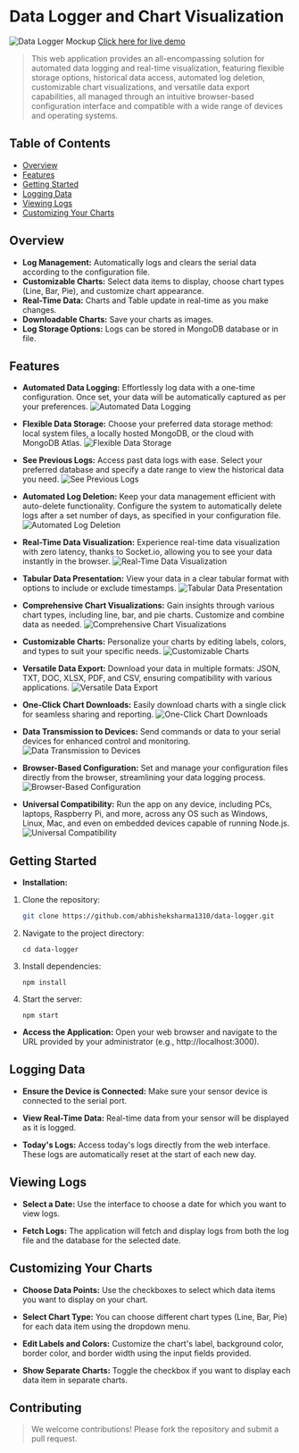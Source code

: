 # Data Logger and Chart Visualization

<div  width="100%">  <img  src="https://i.ibb.co/dGRxd7N/data-logger-mockup-removebg-preview.png"  alt="Data Logger Mockup"  />  <a  href="https://abhisheksharma1310.github.io/data-logger"  target="\_blank">Click here for live demo</a>  </div>

> This web application provides an all-encompassing solution for automated data logging and real-time visualization, featuring flexible storage options, historical data access, automated log deletion, customizable chart visualizations, and versatile data export capabilities, all managed through an intuitive browser-based configuration interface and compatible with a wide range of devices and operating systems.

## Table of Contents

- [Overview](#overview)
- [Features](#features)
- [Getting Started](#getting-started)
- [Logging Data](#logging-data)
- [Viewing Logs](#viewing-logs)
- [Customizing Your Charts](#customizing-your-charts)

## Overview

- **Log Management:** Automatically logs and clears the serial data according to the configuration file.
- **Customizable Charts:** Select data items to display, choose chart types (Line, Bar, Pie), and customize chart appearance.
- **Real-Time Data:** Charts and Table update in real-time as you make changes.
- **Downloadable Charts:** Save your charts as images.
- **Log Storage Options:** Logs can be stored in MongoDB database or in file.

## Features

- **Automated Data Logging:** Effortlessly log data with a one-time configuration. Once set, your data will be automatically captured as per your preferences. <img  src="https://i.ibb.co/mq849rj/An-illustration-of-a-computer-screen-showing-data-being-logged.jpg"  alt="Automated Data Logging"  />

- **Flexible Data Storage:** Choose your preferred data storage method: local system files, a locally hosted MongoDB, or the cloud with MongoDB Atlas. <img  src="https://i.ibb.co/jDJFFN5/An-illustration-of-a-user-selecting-storage-options-with-icons.jpg"  alt="Flexible Data Storage"  />

- **See Previous Logs:** Access past data logs with ease. Select your preferred database and specify a date range to view the historical data you need. <img  src="https://i.ibb.co/qphmFJV/log-history.png"  alt="See Previous Logs"  />

- **Automated Log Deletion:** Keep your data management efficient with auto-delete functionality. Configure the system to automatically delete logs after a set number of days, as specified in your configuration file. <img  src="https://i.ibb.co/YT5PNfX/auto-delete.png"  alt="Automated Log Deletion"  />

- **Real-Time Data Visualization:** Experience real-time data visualization with zero latency, thanks to Socket.io, allowing you to see your data instantly in the browser. <img  src="https://i.ibb.co/sgttpzy/real-Time-Data.png"  alt="Real-Time Data Visualization"  />

- **Tabular Data Presentation:** View your data in a clear tabular format with options to include or exclude timestamps. <img  src="https://i.ibb.co/ZzBZ0DK/show-tabular-data.png"  alt="Tabular Data Presentation"  />

- **Comprehensive Chart Visualizations:** Gain insights through various chart types, including line, bar, and pie charts. Customize and combine data as needed. <img  src="https://i.ibb.co/DMW1G42/chart-visualization.png"  alt="Comprehensive Chart Visualizations"  />

- **Customizable Charts:** Personalize your charts by editing labels, colors, and types to suit your specific needs. <img  src="https://i.ibb.co/vZ61sbZ/customize-chart.png"  alt="Customizable Charts"  />

- **Versatile Data Export:** Download your data in multiple formats: JSON, TXT, DOC, XLSX, PDF, and CSV, ensuring compatibility with various applications. <img  src="https://i.ibb.co/XWLsDQn/Download-data.png"  alt="Versatile Data Export"  />

- **One-Click Chart Downloads:** Easily download charts with a single click for seamless sharing and reporting. <img  src="https://i.ibb.co/7XWHrsz/download-chart.png"  alt="One-Click Chart Downloads"  />

- **Data Transmission to Devices:** Send commands or data to your serial devices for enhanced control and monitoring. <img  src="https://i.ibb.co/kJZ5kYX/send-data.png"  alt="Data Transmission to Devices"  />

- **Browser-Based Configuration:** Set and manage your configuration files directly from the browser, streamlining your data logging process. <img  src="https://i.ibb.co/myhxwRz/configuration-setting.png"  alt="Browser-Based Configuration"  />

- **Universal Compatibility:** Run the app on any device, including PCs, laptops, Raspberry Pi, and more, across any OS such as Windows, Linux, Mac, and even on embedded devices capable of running Node.js.<img  src="https://i.ibb.co/dGRxd7N/data-logger-mockup-removebg-preview.png"  alt="Universal Compatibility"  />

## Getting Started

- **Installation:**

1. Clone the repository:
   ```bash
   git clone https://github.com/abhisheksharma1310/data-logger.git
   ```
2. Navigate to the project directory:
   ```
   cd data-logger
   ```
3. Install dependencies:
   ```
   npm install
   ```
4. Start the server:
   ```
   npm start
   ```

- **Access the Application:** Open your web browser and navigate to the URL provided by your administrator (e.g., http://localhost:3000).

## Logging Data

- **Ensure the Device is Connected:** Make sure your sensor device is connected to the serial port.

- **View Real-Time Data:** Real-time data from your sensor will be displayed as it is logged.

- **Today's Logs:** Access today's logs directly from the web interface. These logs are automatically reset at the start of each new day.

## Viewing Logs

- **Select a Date:** Use the interface to choose a date for which you want to view logs.

- **Fetch Logs:** The application will fetch and display logs from both the log file and the database for the selected date.

## Customizing Your Charts

- **Choose Data Points:** Use the checkboxes to select which data items you want to display on your chart.

- **Select Chart Type:** You can choose different chart types (Line, Bar, Pie) for each data item using the dropdown menu.

- **Edit Labels and Colors:** Customize the chart's label, background color, border color, and border width using the input fields provided.

- **Show Separate Charts:** Toggle the checkbox if you want to display each data item in separate charts.

## Contributing

> We welcome contributions! Please fork the repository and submit a pull request.
